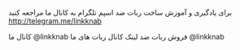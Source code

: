 برای یادگیری و آموزش ساخت ربات ضد اسپم تلگرام  به کانال ما مراجعه کنید 
http://telegram.me/linkknab

کانال ما
@linkknab
فروش ربات ضد لینک
کانال ربات های ما 
@linkknab

